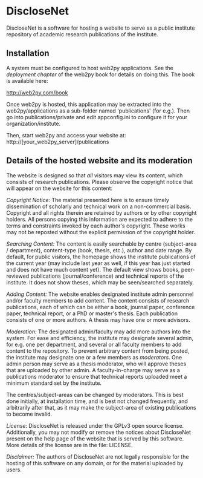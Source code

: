 # DiscloseNet

DiscloseNet is a software for hosting a website to serve as a public 
institute repository of academic research publications of the 
institute.

## Installation

A system must be configured to host web2py applications. See the 
*deployment chapter* of the web2py book for details on doing this. The book is available here:

http://web2py.com/book

Once web2py is hosted, this application may be extracted into the 
web2py/applications as a sub-folder named 'publications' (for 
e.g.). Then go into publications/private and edit appconfig.ini to 
configure it for your organization/institute.

Then, start web2py and access your website at: http://[your_web2py_server]/publications

## Details of the hosted website and its moderation

The website is designed so that _all_ visitors may view its content, 
which consists of research publications. Please observe the copyright 
notice that will appear on the website for this content:

*Copyright Notice:* The material presented here is to ensure timely 
dissemination of scholarly and technical work on a non-commercial 
basis. Copyright and all rights therein are retained by authors or by 
other copyright holders. All persons copying this information are 
expected to adhere to the terms and constraints invoked by each 
author's copyright. These works may not be reposted without the 
explicit permission of the copyright holder.

*Searching Content:* The content is easily searchable by centre 
(subject-area / department), content-type (book, thesis, etc.), author 
and date range. By default, for public visitors, the homepage shows the 
institute publications of the current year (may include last year as 
well, if this year has just started and does not have much content 
yet). The default view shows books, peer-reviewed publications 
(journal/conference) and technical reports of the institute. It does 
not show theses, which may be seen/searched separately.

*Adding Content:* The website enables designated institute admin 
personnel and/or faculty members to add content. The content consists 
of research publications, each of which can be either a book, journal 
paper, conference paper, technical report, or a PhD or master's 
thesis. Each publication consists of one or more authors. A thesis may 
have one or more advisors.

*Moderation:* The designated admin/faculty may add more authors into the 
system. For ease and efficiency, the institute may designate several 
admin, for e.g. one per department, and several or all faculty members 
to add content to the repository. To prevent arbitrary content from 
being posted, the institute may designate one or a few members as 
_moderators_. One admin person may serve as a thesis moderator, 
who will approve theses that are uploaded by other admin. A 
faculty-in-charge may serve as a publications moderator to ensure that 
technical reports uploaded meet a minimum standard set by the 
institute.

The centres/subject-areas can be changed by moderators. This is 
best done initially, at installation time, and is best not changed 
frequently, and arbitrarily after that, as it may make the subject-area 
of existing publications to become invalid.

*License:* DiscloseNet is released under the GPLv3 open source license. 
Additionally, you may not modify or remove the notices about 
DiscloseNet present on the help page of the website that is served by 
this software. More details of the license are in the file: LICENSE.

*Disclaimer:* The authors of DiscloseNet are not legally responsible 
for the hosting of this software on any domain, or for the material 
uploaded by users.
